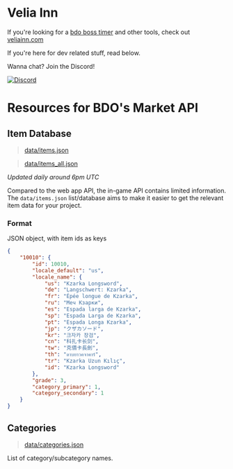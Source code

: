 # Velia Inn

If you're looking for a [bdo boss timer](https://veliainn.com/boss) and other tools, check out [veliainn.com](https://veliainn.com)

If you're here for dev related stuff, read below.

Wanna chat? Join the Discord!

[![Discord](https://img.shields.io/discord/617215495032012822?color=5965f1&label=Join%20Discord&logo=discord&logoColor=%23ffffff&style=for-the-badge)](https://discord.gg/JFf6r9e)

# Resources for BDO's Market API

## Item Database
> [data/items.json](data/items.json)

> [data/items_all.json](data/items_all.json)

*Updated daily around 6pm UTC*

Compared to the web app API, the in-game API contains limited information. The `data/items.json` list/database aims to make it easier to get the relevant item data for your project.

### Format

JSON object, with item ids as keys

```json
{
    "10010": {
        "id": 10010,
        "locale_default": "us",
        "locale_name": {
            "us": "Kzarka Longsword",
            "de": "Langschwert: Kzarka",
            "fr": "Épée longue de Kzarka",
            "ru": "Меч Кзарки",
            "es": "Espada larga de Kzarka",
            "sp": "Espada Larga de Kzarka",
            "pt": "Espada Longa Kzarka",
            "jp": "クザカソード",
            "kr": "크자카 장검",
            "cn": "科扎卡长剑",
            "tw": "克價卡長劍",
            "th": "ดาบยาวคจาคาร์",
            "tr": "Kzarka Uzun Kılıç",
            "id": "Kzarka Longsword"
        },
        "grade": 3,
        "category_primary": 1,
        "category_secondary": 1
    }
}
```

## Categories
> [data/categories.json](data/categories.json)

List of category/subcategory names.
